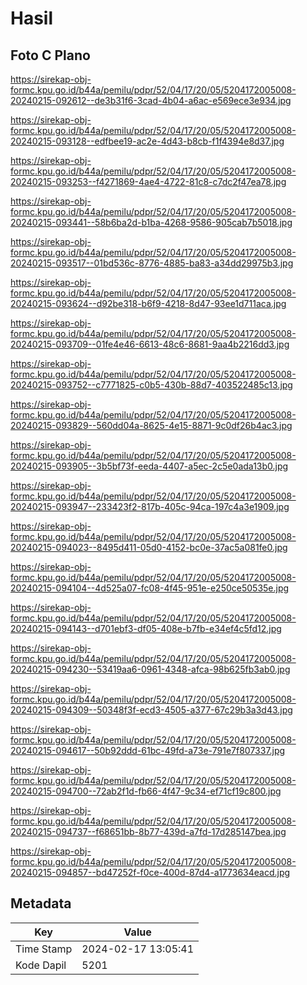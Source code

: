 # Hasil

## Foto C Plano

https://sirekap-obj-formc.kpu.go.id/b44a/pemilu/pdpr/52/04/17/20/05/5204172005008-20240215-092612--de3b31f6-3cad-4b04-a6ac-e569ece3e934.jpg

https://sirekap-obj-formc.kpu.go.id/b44a/pemilu/pdpr/52/04/17/20/05/5204172005008-20240215-093128--edfbee19-ac2e-4d43-b8cb-f1f4394e8d37.jpg

https://sirekap-obj-formc.kpu.go.id/b44a/pemilu/pdpr/52/04/17/20/05/5204172005008-20240215-093253--f4271869-4ae4-4722-81c8-c7dc2f47ea78.jpg

https://sirekap-obj-formc.kpu.go.id/b44a/pemilu/pdpr/52/04/17/20/05/5204172005008-20240215-093441--58b6ba2d-b1ba-4268-9586-905cab7b5018.jpg

https://sirekap-obj-formc.kpu.go.id/b44a/pemilu/pdpr/52/04/17/20/05/5204172005008-20240215-093517--01bd536c-8776-4885-ba83-a34dd29975b3.jpg

https://sirekap-obj-formc.kpu.go.id/b44a/pemilu/pdpr/52/04/17/20/05/5204172005008-20240215-093624--d92be318-b6f9-4218-8d47-93ee1d711aca.jpg

https://sirekap-obj-formc.kpu.go.id/b44a/pemilu/pdpr/52/04/17/20/05/5204172005008-20240215-093709--01fe4e46-6613-48c6-8681-9aa4b2216dd3.jpg

https://sirekap-obj-formc.kpu.go.id/b44a/pemilu/pdpr/52/04/17/20/05/5204172005008-20240215-093752--c7771825-c0b5-430b-88d7-403522485c13.jpg

https://sirekap-obj-formc.kpu.go.id/b44a/pemilu/pdpr/52/04/17/20/05/5204172005008-20240215-093829--560dd04a-8625-4e15-8871-9c0df26b4ac3.jpg

https://sirekap-obj-formc.kpu.go.id/b44a/pemilu/pdpr/52/04/17/20/05/5204172005008-20240215-093905--3b5bf73f-eeda-4407-a5ec-2c5e0ada13b0.jpg

https://sirekap-obj-formc.kpu.go.id/b44a/pemilu/pdpr/52/04/17/20/05/5204172005008-20240215-093947--233423f2-817b-405c-94ca-197c4a3e1909.jpg

https://sirekap-obj-formc.kpu.go.id/b44a/pemilu/pdpr/52/04/17/20/05/5204172005008-20240215-094023--8495d411-05d0-4152-bc0e-37ac5a081fe0.jpg

https://sirekap-obj-formc.kpu.go.id/b44a/pemilu/pdpr/52/04/17/20/05/5204172005008-20240215-094104--4d525a07-fc08-4f45-951e-e250ce50535e.jpg

https://sirekap-obj-formc.kpu.go.id/b44a/pemilu/pdpr/52/04/17/20/05/5204172005008-20240215-094143--d701ebf3-df05-408e-b7fb-e34ef4c5fd12.jpg

https://sirekap-obj-formc.kpu.go.id/b44a/pemilu/pdpr/52/04/17/20/05/5204172005008-20240215-094230--53419aa6-0961-4348-afca-98b625fb3ab0.jpg

https://sirekap-obj-formc.kpu.go.id/b44a/pemilu/pdpr/52/04/17/20/05/5204172005008-20240215-094309--50348f3f-ecd3-4505-a377-67c29b3a3d43.jpg

https://sirekap-obj-formc.kpu.go.id/b44a/pemilu/pdpr/52/04/17/20/05/5204172005008-20240215-094617--50b92ddd-61bc-49fd-a73e-791e7f807337.jpg

https://sirekap-obj-formc.kpu.go.id/b44a/pemilu/pdpr/52/04/17/20/05/5204172005008-20240215-094700--72ab2f1d-fb66-4f47-9c34-ef71cf19c800.jpg

https://sirekap-obj-formc.kpu.go.id/b44a/pemilu/pdpr/52/04/17/20/05/5204172005008-20240215-094737--f68651bb-8b77-439d-a7fd-17d285147bea.jpg

https://sirekap-obj-formc.kpu.go.id/b44a/pemilu/pdpr/52/04/17/20/05/5204172005008-20240215-094857--bd47252f-f0ce-400d-87d4-a1773634eacd.jpg


## Metadata

| Key        | Value               |
| ---------- | ------------------- |
| Time Stamp | 2024-02-17 13:05:41 |
| Kode Dapil | 5201                |



